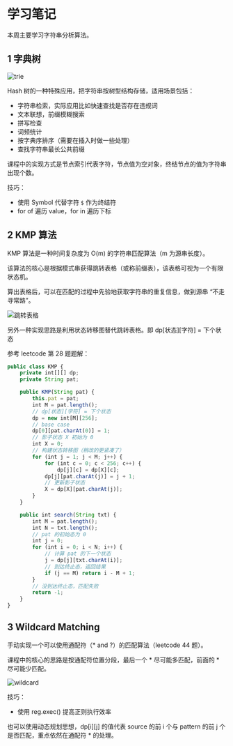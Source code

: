 # 学习笔记

本周主要学习字符串分析算法。

## 1 字典树

![trie](https://img-blog.csdnimg.cn/20210321231230343.png#pic_center)

Hash 树的一种特殊应用，把字符串按树型结构存储，适用场景包括：

- 字符串检索，实际应用比如快速查找是否存在违规词
- 文本联想，前缀模糊搜索
- 拼写检查
- 词频统计
- 按字典序排序（需要在插入时做一些处理）
- 查找字符串最长公共前缀

课程中的实现方式是节点索引代表字符，节点值为空对象，终结节点的值为字符串出现个数。

技巧：

- 使用 Symbol 代替字符 `$` 作为终结符
- for of 遍历 value，for in 遍历下标

## 2 KMP 算法

KMP 算法是一种时间复杂度为 O(m) 的字符串匹配算法（m 为源串长度）。

该算法的核心是根据模式串获得跳转表格（或称前缀表），该表格可视为一个有限状态机。

算出表格后，可以在匹配的过程中先验地获取字符串的重复信息，做到源串 “不走寻常路”。

![跳转表格](https://img-blog.csdnimg.cn/20210321231406766.png#pic_center)


另外一种实现思路是利用状态转移图替代跳转表格。即 dp[状态][字符] = 下个状态

参考 leetcode 第 28 题题解：

```js
public class KMP {
    private int[][] dp;
    private String pat;

    public KMP(String pat) {
        this.pat = pat;
        int M = pat.length();
        // dp[状态][字符] = 下个状态
        dp = new int[M][256];
        // base case
        dp[0][pat.charAt(0)] = 1;
        // 影子状态 X 初始为 0
        int X = 0;
        // 构建状态转移图（稍改的更紧凑了）
        for (int j = 1; j < M; j++) {
            for (int c = 0; c < 256; c++) {
                dp[j][c] = dp[X][c];
            dp[j][pat.charAt(j)] = j + 1;
            // 更新影子状态
            X = dp[X][pat.charAt(j)];
        }
    }

    public int search(String txt) {
        int M = pat.length();
        int N = txt.length();
        // pat 的初始态为 0
        int j = 0;
        for (int i = 0; i < N; i++) {
            // 计算 pat 的下一个状态
            j = dp[j][txt.charAt(i)];
            // 到达终止态，返回结果
            if (j == M) return i - M + 1;
        }
        // 没到达终止态，匹配失败
        return -1;
    }
}
```

## 3 Wildcard Matching

手动实现一个可以使用通配符（* and ?）的匹配算法（leetcode 44 题）。

课程中的核心的思路是按通配符位置分段，最后一个 * 尽可能多匹配，前面的 * 尽可能少匹配。

![wildcard](https://img-blog.csdnimg.cn/20210321233606448.png#pic_center)


技巧：

- 使用 reg.exec() 提高正则执行效率


也可以使用动态规划思想，dp[i][j] 的值代表 source 的前 i 个与 pattern 的前 j 个是否匹配，重点依然在通配符 * 的处理。